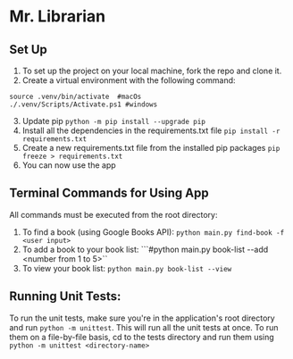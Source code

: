 # Mr. Librarian

## Set Up
1. To set up the project on your local machine, fork the repo and clone it.
2. Create a virtual environment with the following command:
```
source .venv/bin/activate  #macOs
./.venv/Scripts/Activate.ps1 #windows
```
3. Update pip `python -m pip install --upgrade pip`
4. Install all the dependencies in the requirements.txt file `pip install -r requirements.txt`
5. Create a new requirements.txt file from the installed pip packages `pip freeze > requirements.txt`
6. You can now use the app

## Terminal Commands for Using App
All commands must be executed from the root directory:
1. To find a book (using Google Books API):
```python main.py find-book -f <user input>```
2. To add a book to your book list:
```#python main.py book-list --add <number from 1 to 5>``
3. To view your book list:
```python main.py book-list --view```

## Running Unit Tests:
To run the unit tests, make sure you're in the application's root directory and run `python -m unittest`.
This will run all the unit tests at once. To run them on a file-by-file basis, cd to the tests directory and run them using `python -m unittest <directory-name>`

